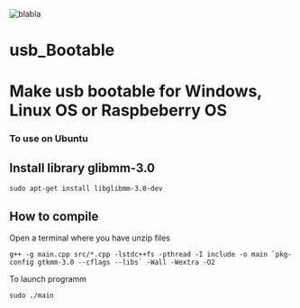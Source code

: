 ![blabla](https://user-images.githubusercontent.com/29018157/128608073-5bd0bbdf-a191-47aa-9a5e-a65d1e1a13dc.png)

# usb_Bootable
# Make usb bootable for Windows, Linux OS or Raspbeberry OS

### To use on Ubuntu


## Install library glibmm-3.0

`sudo apt-get install libglibmm-3.0-dev`

## How to compile
Open a terminal where you have unzip files

```
g++ -g main.cpp src/*.cpp -lstdc++fs -pthread -I include -o main `pkg-config gtkmm-3.0 --cflags --libs` -Wall -Wextra -O2
```


To launch programm

`sudo ./main`

